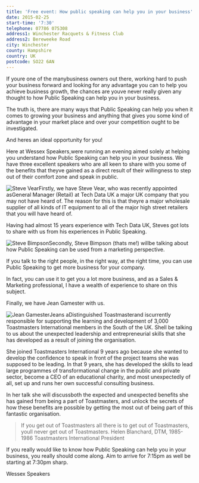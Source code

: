 ```yaml
---
title: 'Free event: How public speaking can help you in your business'
date: 2015-02-25
start-time: '7:30'
telephone: 07786 075308
address1: Winchester Racquets & Fitness Club
address2: Bereweeke Road
city: Winchester
county: Hampshire
country: UK
postcode: SO22 6AN
---
```

If youre one of the manybusiness owners out there, working hard to push your business forward and looking for any advantage you can to help you achieve business growth, the chances are youve never really given any thought to how Public Speaking can help you in your business.

The truth is, there are many ways that Public Speaking can help you when it comes to growing your business and anything that gives you some kind of advantage in your market place and over your competition ought to be investigated.

And heres an ideal opportunity for you!

Here at Wessex Speakers,were running an evening aimed solely at helping you understand how Public Speaking can help you in your business. We have three excellent speakers who are all keen to share with you some of the benefits that theyve gained as a direct result of their willingness to step out of their comfort zone and speak in public.

![Steve Vear](http://wessex-speakers.co.uk/wp-content/uploads/2015/02/Steve-Vear-DW-300-150x150.jpg)Firstly, we have Steve Vear, who was recently appointed asGeneral Manager (Retail) at Tech Data UK a major UK company that you may not have heard of. The reason for this is that theyre a major wholesale supplier of all kinds of IT equipment to all of the major high street retailers that you will have heard of.

Having had almost 15 years experience with Tech Data UK, Steves got lots to share with us from his experiences in Public Speaking.

![Steve Bimpson](http://wessex-speakers.co.uk/wp-content/uploads/2013/02/SB-200-150x150.jpg)Secondly, Steve Bimpson (thats me!) willbe talking about how Public Speaking can be used from a marketing perspective.

If you talk to the right people, in the right way, at the right time, you can use Public Speaking to get more business for your company.

In fact, you can use it to get you a lot more business, and as a Sales & Marketing professional, I have a wealth of experience to share on this subject.

Finally, we have Jean Gamester with us.

![Jean Gamester](http://wessex-speakers.co.uk/wp-content/uploads/2015/02/Jean-Gamester-150x150.jpg)Jeans aDistinguished Toastmasterand iscurrently responsible for supporting the learning and development of 3,000 Toastmasters International members in the South of the UK. Shell be talking to us about the unexpected leadership and entrepreneurial skills that she has developed as a result of joining the organisation.

She joined Toastmasters International 9 years ago because she wanted to develop the confidence to speak in front of the project teams she was supposed to be leading. In that 9 years, she has developed the skills to lead large programmes of transformational change in the public and private sector, become a CEO of an educational charity, and most unexpectedly of all, set up and runs her own successful consulting business.

In her talk she will discussboth the expected and unexpected benefits she has gained from being a part of Toastmasters, and unlock the secrets of how these benefits are possible by getting the most out of being part of this fantastic organisation.

> If you get out of Toastmasters all there is to get out of Toastmasters, youll never get out of Toastmasters. Helen Blanchard, DTM, 1985-1986 Toastmasters International President

If you really would like to know how Public Speaking can help you in your business, you really should come along. Aim to arrive for 7:15pm as well be starting at 7:30pm sharp.

Wessex Speakers
